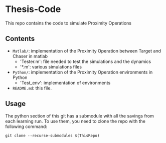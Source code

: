 # Thesis-Code
This repo contains the code to simulate Proximity Operations

## Contents
- `Matlab/`: implementation of the Proximity Operation between Target and Chaser in matlab 
  - 'Tester.m': file needed to test the simulations and the dynamics 
  - '\*.m': various simulations files
- `Python/`: implementation of the Proximity Operation environments in Python 
  - 'Test_env': implementation of environments 
- `README.md`: this file.

## Usage
The python section of this git has a submodule with all the savings from each learning run. To use them, you need to clone the repo with the following command:
```
git clone --recurse-submodules $(ThisRepo)
```